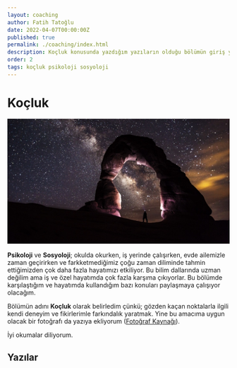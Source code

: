 ```yaml
---
layout: coaching
author: Fatih Tatoğlu
date: 2022-04-07T00:00:00Z
published: true
permalink: ./coaching/index.html
description: Koçluk konusunda yazdığım yazıların olduğu bölümün giriş yazısı.
order: 2
tags: koçluk psikoloji sosyoloji
---
```


# Koçluk

![Koçluk](../image/coaching.jpg "Koçluk")

**Psikoloji** ve **Sosyoloji**; okulda okurken, iş yerinde çalışırken, evde ailemizle zaman geçirirken ve farkketmediğimiz çoğu zaman diliminde tahmin ettiğimizden çok daha fazla hayatımızı etkiliyor. Bu bilim dallarında uzman değilim ama iş ve özel hayatımda çok fazla karşıma çıkıyorlar. Bu bölümde karşılaştığım ve hayatımda kullandığım bazı konuları paylaşmaya çalışıyor olacağım.

Bölümün adını **Koçluk** olarak belirledim çünkü; gözden kaçan noktalarla ilgili kendi deneyim ve fikirlerimle farkındalık yaratmak. Yine bu amacıma uygun olacak bir fotoğrafı da yazıya ekliyorum ([Fotoğraf Kaynağı](https://www.pexels.com/tr-tr/fotograf/geceleri-hassas-kemer-altindaki-kisi-33688/)).

İyi okumalar diliyorum.

## Yazılar

